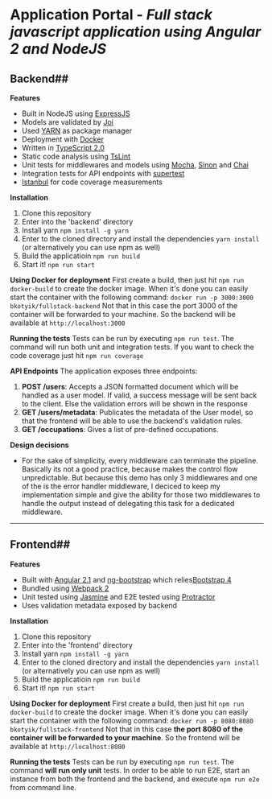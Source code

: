 Application Portal  - *Full stack javascript application using Angular 2 and NodeJS*
=======

## Backend##
**Features**
 - Built in NodeJS using [ExpressJS](http://expressjs.com)
 - Models are validated by [Joi](https://github.com/hapijs/joi)
 - Used [YARN](https://yarnpkg.com) as package manager
 - Deployment with [Docker](http://docker.com)
 - Written in [TypeScript 2.0](https://www.typescriptlang.org/docs/release-notes/typescript-2.0.html)
 - Static code analysis using [TsLint](https://github.com/palantir/tslint)
 - Unit tests for middlewares and models using [Mocha](https://mochajs.org), [Sinon](http://sinonjs.org) and [Chai](http://chaijs.com)
 - Integration tests for API endpoints with [supertest](https://github.com/visionmedia/supertest)
 - [Istanbul](https://github.com/gotwarlost/istanbul) for code coverage measurements

**Installation**

 1. Clone this repository
 2. Enter into the 'backend' directory
 3. Install yarn
`npm install -g yarn`
 4. Enter to the cloned directory and install the dependencies
 `yarn install` (or alternatively you can use npm as well)
 5. Build the applicatioin
	`npm run build`
 6. Start it!
`npm run start`

**Using Docker for deployment**
First create a build, then just hit `npm run docker-build` to create the docker image. 
When it's done you can easily start the container with the following command: `docker run -p 3000:3000 bkotyik/fullstack-backend`
Not that in this case the port 3000 of the container will be forwarded to your machine. 
So the backend will be available at `http://localhost:3000`

**Running the tests**
Tests can be run by executing `npm run test`. The command will run both unit and integration tests.
If you want to check the code coverage just hit `npm run coverage`

**API Endpoints**
The application exposes three endpoints:
 1. **POST /users**: Accepts a JSON formatted document which will be handled as a user model. If valid, a success message will be sent back to the client. Else the validation errors will be shown in the response
 2.  **GET /users/metadata**: Publicates the metadata of the User model, so that the frontend will be able to use the backend's validation rules.
 3.  **GET /occupations**: Gives a list of pre-defined occupations.

**Design decisions**

 - For the sake of simplicity, every middleware can terminate the pipeline. Basically its not a good practice, because makes the control flow unpredictable. But because this demo has only 3 middlewares and one of the is the error handler middleware, I deciced to keep my implementation simple and give the ability for those two middlewares to handle the output instead of delegating this task for a dedicated middleware.

----------

## Frontend##

**Features**

 - Built with [Angular 2.1](https://angular.io) and [ng-bootstrap](http://ng-bootstrap.github.io) which relies[Bootstrap 4](http://v4-alpha.getbootstrap.com)
 - Bundled using [Webpack 2](https://github.com/webpack/webpack)
 - Unit tested using [Jasmine](http://http://jasmine.github.io) and E2E tested using [Protractor](http://www.protractortest.org/)
 - Uses validation metadata exposed by backend
  
 **Installation**
 
 1. Clone this repository
 2. Enter into the 'frontend' directory
 3. Install yarn
`npm install -g yarn`
 4. Enter to the cloned directory and install the dependencies
 `yarn install` (or alternatively you can use npm as well)
 5. Build the applicatioin
	`npm run build`
 6. Start it!
`npm run start`

**Using Docker for deployment**
First create a build, then just hit `npm run docker-build` to create the docker image. 
When it's done you can easily start the container with the following command: `docker run -p 8080:8080 bkotyik/fullstack-frontend`
Not that in this case **the port 8080 of the container will be forwarded to your machine**. 
So the frontend will be available at `http://localhost:8080`

**Running the tests**
Tests can be run by executing `npm run test`. The command **will run only unit** tests.
In order to be able to run E2E, start an instance from both the frontend and the backend, and execute
`npm run e2e` from command line.
